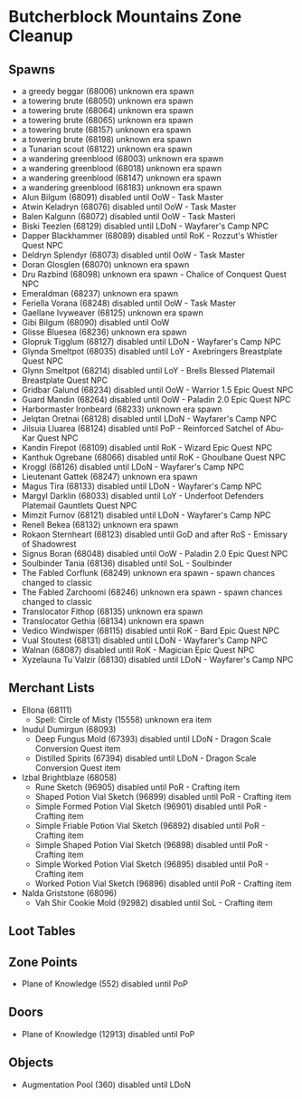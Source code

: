 # Butcherblock Mountains Zone Cleanup

## Spawns

* a greedy beggar (68006) unknown era spawn
* a towering brute (68050) unknown era spawn
* a towering brute (68064) unknown era spawn
* a towering brute (68065) unknown era spawn
* a towering brute (68157) unknown era spawn
* a towering brute (68198) unknown era spawn
* a Tunarian scout (68122) unknown era spawn
* a wandering greenblood (68003) unknown era spawn
* a wandering greenblood (68018) unknown era spawn
* a wandering greenblood (68147) unknown era spawn
* a wandering greenblood (68183) unknown era spawn
* Alun Bilgum (68091) disabled until OoW - Task Master
* Atwin Keladryn (68076) disabled until OoW - Task Master
* Balen Kalgunn (68072) disabled until OoW - Task Masteri
* Biski Teezlen (68129) disabled until LDoN - Wayfarer's Camp NPC
* Dapper Blackhammer (68089) disabled until RoK - Rozzut's Whistler Quest NPC
* Deldryn Splendyr (68073) disabled until OoW - Task Master
* Doran Glosglen (68070) unknown era spawn
* Dru Razbind (68098) unknown era spawn - Chalice of Conquest Quest NPC
* Emeraldman (68237) unknown era spawn
* Feriella Vorana (68248) disabled until OoW - Task Master
* Gaellane Ivyweaver (68125) unknown era spawn
* Gibi Bilgum (68090) disabled until OoW
* Glisse Bluesea (68236) unknown era spawn
* Glopruk Tigglum (68127) disabled until LDoN - Wayfarer's Camp NPC
* Glynda Smeltpot (68035) disabled until LoY - Axebringers Breastplate Quest NPC
* Glynn Smeltpot (68214) disabled until LoY - Brells Blessed Platemail Breastplate Quest NPC
* Gridbar Galund (68234) disabled until OoW - Warrior 1.5 Epic Quest NPC
* Guard Mandin (68264) disabled until OoW - Paladin 2.0 Epic Quest NPC
* Harbormaster Ironbeard (68233) unknown era spawn
* Jelqtan Oretnai (68128) disabled until LDoN - Wayfarer's Camp NPC
* Jilsuia Lluarea (68124) disabled until PoP - Reinforced Satchel of Abu-Kar Quest NPC
* Kandin Firepot (68109) disabled until RoK - Wizard Epic Quest NPC
* Kanthuk Ogrebane (68066) disabled until RoK - Ghoulbane Quest NPC
* Kroggl (68126) disabled until LDoN - Wayfarer's Camp NPC
* Lieutenant Gattek (68247) unknown era spawn
* Magus Tira (68133) disabled until LDoN - Wayfarer's Camp NPC
* Margyl Darklin (68033) disabled until LoY - Underfoot Defenders Platemail Gauntlets Quest NPC
* Mimzit Furnov (68121) disabled until LDoN - Wayfarer's Camp NPC
* Renell Bekea (68132) unknown era spawn
* Rokaon Sternheart (68123) disabled until GoD and after RoS - Emissary of Shadowrest
* Signus Boran (68048) disabled until OoW - Paladin 2.0 Epic Quest NPC
* Soulbinder Tania (68136) disabled until SoL - Soulbinder
* The Fabled Corflunk (68249) unknown era spawn - spawn chances changed to classic
* The Fabled Zarchoomi (68246) unknown era spawn - spawn chances changed to classic
* Translocator Fithop (68135) unknown era spawn
* Translocator Gethia (68134) unknown era spawn
* Vedico Windwisper (68115) disabled until RoK - Bard Epic Quest NPC
* Vual Stoutest (68131) disabled until LDoN - Wayfarer's Camp NPC
* Walnan (68087) disabled until RoK - Magician Epic Quest NPC
* Xyzelauna Tu`Valzir (68130) disabled until LDoN - Wayfarer's Camp NPC

## Merchant Lists

* Ellona (68111)
  * Spell: Circle of Misty (15558) unknown era item
* Inudul Dumirgun (68093)
  * Deep Fungus Mold (67393) disabled until LDoN - Dragon Scale Conversion Quest item
  * Distilled Spirits (67394) disabled until LDoN - Dragon Scale Conversion Quest item
* Izbal Brightblaze (68058)
  * Rune Sketch (96905) disabled until PoR - Crafting item
  * Shaped Potion Vial Sketch (96899) disabled until PoR - Crafting item
  * Simple Formed Potion Vial Sketch (96901) disabled until PoR - Crafting item
  * Simple Friable Potion Vial Sketch (96892) disabled until PoR - Crafting item
  * Simple Shaped Potion Vial Sketch (96898) disabled until PoR - Crafting item
  * Simple Worked Potion Vial Sketch (96895) disabled until PoR - Crafting item
  * Worked Potion Vial Sketch (96896) disabled until PoR - Crafting item
* Nalda Griststone (68096)
  * Vah Shir Cookie Mold (92982) disabled until SoL - Crafting item

## Loot Tables

## Zone Points

* Plane of Knowledge (552) disabled until PoP

## Doors

* Plane of Knowledge (12913) disabled until PoP

## Objects

* Augmentation Pool (360) disabled until LDoN

